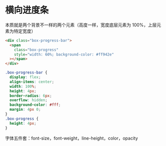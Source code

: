 # 横向进度条

本质就是两个背景不一样的两个元素（高度一样，宽度底层元素为 100%，上层元素为特定宽度）

```html
<div class="box-progress-bar">
  <span
    class="box-progress"
    style="width: 60%; background-color: #ff942e"
  ></span>
</div>
```

```css
.box-progress-bar {
  display: flex;
  align-items: center;
  width: 100%;
  height: 4px;
  border-radius: 6px;
  overflow: hidden;
  background-color: #fff;
  margin: 4px 0;
}
.box-progress {
  height: 4px;
}
```

字体五件套：font-size，font-weight，line-height，color，opacity
